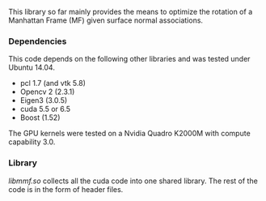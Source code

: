 This library so far mainly provides the means to optimize the rotation
of a Manhattan Frame (MF) given surface normal associations. 


### Dependencies

This code depends on the following other libraries and was tested under Ubuntu
14.04. 
- pcl 1.7 (and vtk 5.8)
- Opencv 2 (2.3.1)
- Eigen3 (3.0.5) 
- cuda 5.5 or 6.5 
- Boost (1.52)

The GPU kernels were tested on a Nvidia Quadro K2000M with compute
capability 3.0.

### Library
*libmmf.so* collects all the cuda code into one shared library. The rest
of the code is in the form of header files.


